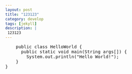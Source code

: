 ```yaml
---
layout: post
title: "123123"
category: develop
tags: [jekyll]
description: |
 123123
---
```

<pre class="prettyprint linenums">
	public class HelloWorld {
	  public static void main(String args[]) {
		System.out.println("Hello World!");
	}
}
</pre>




